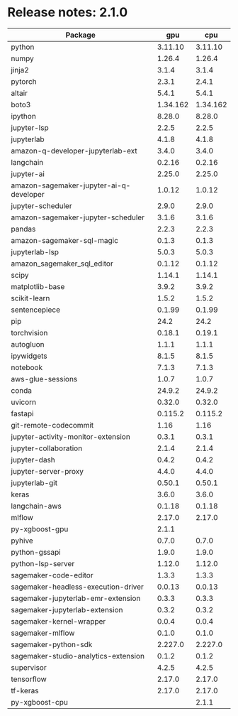 # Release notes: 2.1.0

Package | gpu| cpu
---|---|---
python|3.11.10|3.11.10
numpy|1.26.4|1.26.4
jinja2|3.1.4|3.1.4
pytorch|2.3.1|2.4.1
altair|5.4.1|5.4.1
boto3|1.34.162|1.34.162
ipython|8.28.0|8.28.0
jupyter-lsp|2.2.5|2.2.5
jupyterlab|4.1.8|4.1.8
amazon-q-developer-jupyterlab-ext|3.4.0|3.4.0
langchain|0.2.16|0.2.16
jupyter-ai|2.25.0|2.25.0
amazon-sagemaker-jupyter-ai-q-developer|1.0.12|1.0.12
jupyter-scheduler|2.9.0|2.9.0
amazon-sagemaker-jupyter-scheduler|3.1.6|3.1.6
pandas|2.2.3|2.2.3
amazon-sagemaker-sql-magic|0.1.3|0.1.3
jupyterlab-lsp|5.0.3|5.0.3
amazon_sagemaker_sql_editor|0.1.12|0.1.12
scipy|1.14.1|1.14.1
matplotlib-base|3.9.2|3.9.2
scikit-learn|1.5.2|1.5.2
sentencepiece|0.1.99|0.1.99
pip|24.2|24.2
torchvision|0.18.1|0.19.1
autogluon|1.1.1|1.1.1
ipywidgets|8.1.5|8.1.5
notebook|7.1.3|7.1.3
aws-glue-sessions|1.0.7|1.0.7
conda|24.9.2|24.9.2
uvicorn|0.32.0|0.32.0
fastapi|0.115.2|0.115.2
git-remote-codecommit|1.16|1.16
jupyter-activity-monitor-extension|0.3.1|0.3.1
jupyter-collaboration|2.1.4|2.1.4
jupyter-dash|0.4.2|0.4.2
jupyter-server-proxy|4.4.0|4.4.0
jupyterlab-git|0.50.1|0.50.1
keras|3.6.0|3.6.0
langchain-aws|0.1.18|0.1.18
mlflow|2.17.0|2.17.0
py-xgboost-gpu|2.1.1| 
pyhive|0.7.0|0.7.0
python-gssapi|1.9.0|1.9.0
python-lsp-server|1.12.0|1.12.0
sagemaker-code-editor|1.3.3|1.3.3
sagemaker-headless-execution-driver|0.0.13|0.0.13
sagemaker-jupyterlab-emr-extension|0.3.3|0.3.3
sagemaker-jupyterlab-extension|0.3.2|0.3.2
sagemaker-kernel-wrapper|0.0.4|0.0.4
sagemaker-mlflow|0.1.0|0.1.0
sagemaker-python-sdk|2.227.0|2.227.0
sagemaker-studio-analytics-extension|0.1.2|0.1.2
supervisor|4.2.5|4.2.5
tensorflow|2.17.0|2.17.0
tf-keras|2.17.0|2.17.0
py-xgboost-cpu| |2.1.1
